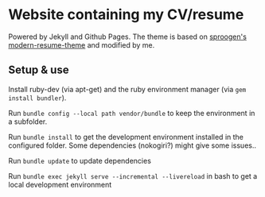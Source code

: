 # Website containing my CV/resume

Powered by Jekyll and Github Pages. The theme is based on [sproogen's modern-resume-theme](https://github.com/sproogen/modern-resume-theme) and modified by me.

## Setup & use

Install ruby-dev (via apt-get) and the ruby environment manager (via `gem install bundler`).

Run `bundle config --local path vendor/bundle` to keep the environment in a subfolder.

Run `bundle install` to get the development environment installed in the configured folder. Some dependencies (nokogiri?) might give some issues..

Run `bundle update` to update dependencies

Run `bundle exec jekyll serve --incremental --livereload` in bash to get a local development environment
